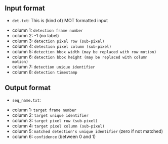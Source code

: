 ## Input format

 - `det.txt`: This is (kind of) MOT formatted input
  + column 1: `detection frame number`
  + column 2: -1 (no label)
  + column 3: `detection pixel row (sub-pixel)`
  + column 4: `detection pixel column (sub-pixel)`
  + column 5: `detection bbox width (may be replaced with row motion)`
  + column 6: `detection bbox height (may be replaced with column motion)`
  + column 7: `detection unique identifier`
  + column 8: `detection timestamp`


## Output format 

 - `seq_name.txt`:
  + column 1: `target frame number`
  + column 2: `target unique identifier`
  + column 3: `target pixel row (sub-pixel)`
  + column 4: `target pixel column (sub-pixel)`
  + column 5: `matched detection's unique identifier` (zero if not matched)
  + column 6: `confidence` (between 0 and 1)
